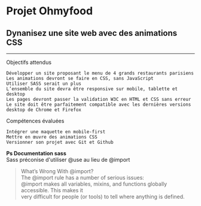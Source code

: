 # Projet Ohmyfood

## Dynanisez une site web avec des animations CSS

----------

Objectifs attendus

    Développer un site proposant le menu de 4 grands restaurants parisiens  
    Les animations devront se faire en CSS, sans JavaScript  
    Utiliser SASS serait un plus  
    L’ensemble du site devra être responsive sur mobile, tablette et desktop  
    Les pages devront passer la validation W3C en HTML et CSS sans erreur  
    Le site doit être parfaitement compatible avec les dernières versions desktop de Chrome et Firefox  
 Compétences évaluées  

    Intégrer une maquette en mobile-first  
    Mettre en œuvre des animations CSS  
    Versionner son projet avec Git et Github  

__Ps Documentation sass__  
   Sass préconise d'utiliser @use au lieu de @import  
   > What’s Wrong With @import?  
   The @import rule has a number of serious issues:  
   @import makes all variables, mixins, and functions globally accessible. This makes it   
   very difficult for people (or tools) to tell where anything is defined.
